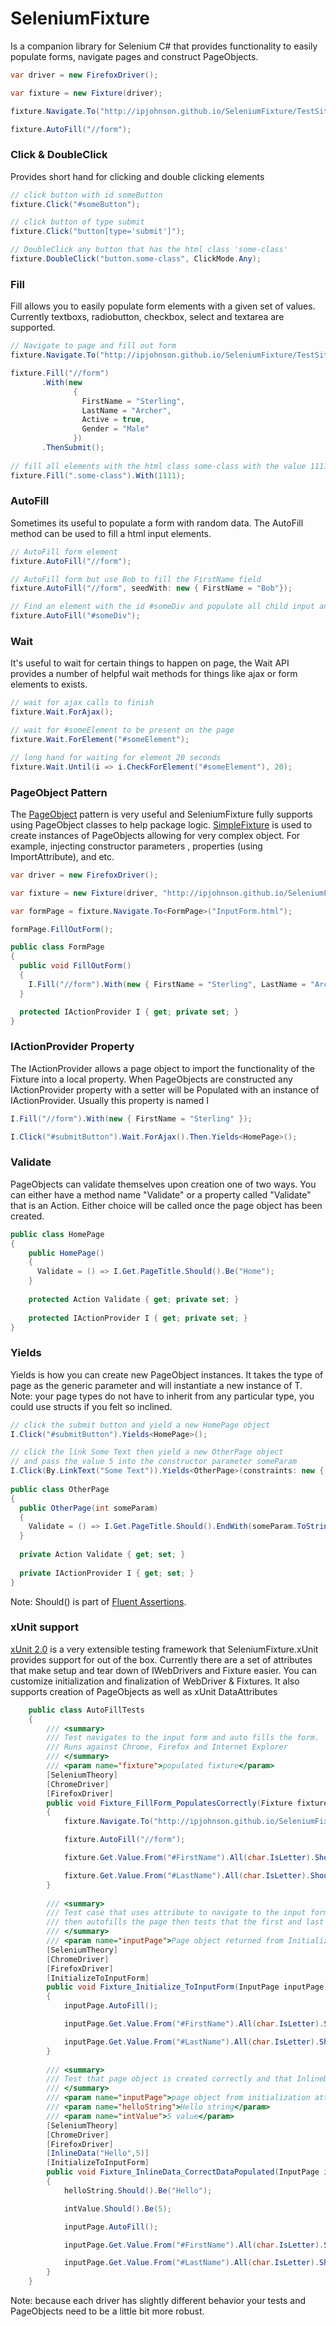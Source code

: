 SeleniumFixture
===============
Is a companion library for Selenium C# that provides functionality to easily populate forms, navigate pages and construct PageObjects.

```C#
var driver = new FirefoxDriver();

var fixture = new Fixture(driver);

fixture.Navigate.To("http://ipjohnson.github.io/SeleniumFixture/TestSite/InputForm.html");

fixture.AutoFill("//form");
```

### Click & DoubleClick
Provides short hand for clicking and double clicking elements

```C#
// click button with id someButton
fixture.Click("#someButton");

// click button of type submit
fixture.Click("button[type='submit']");

// DoubleClick any button that has the html class 'some-class'
fixture.DoubleClick("button.some-class", ClickMode.Any);
```

### Fill
Fill allows you to easily populate form elements with a given set of values. Currently textboxs, radiobutton, checkbox, select and textarea are supported.

```C#
// Navigate to page and fill out form
fixture.Navigate.To("http://ipjohnson.github.io/SeleniumFixture/TestSite/InputForm.html");

fixture.Fill("//form")
       .With(new 
              { 
                FirstName = "Sterling", 
                LastName = "Archer",
                Active = true,
                Gender = "Male"
              })
       .ThenSubmit();
       
// fill all elements with the html class some-class with the value 1111       
fixture.Fill(".some-class").With(1111);
```

### AutoFill
Sometimes its useful to populate a form with random data. The AutoFill method can be used to fill a html input elements.

```C#
// AutoFill form element
fixture.AutoFill("//form");

// AutoFill form but use Bob to fill the FirstName field
fixture.AutoFill("//form", seedWith: new { FirstName = "Bob"});

// Find an element with the id #someDiv and populate all child input and select elements
fixture.AutoFill("#someDiv");
```

### Wait
It's useful to wait for certain things to happen on page, the Wait API provides a number of helpful wait methods for things like ajax or form elements to exists.

```C#
// wait for ajax calls to finish
fixture.Wait.ForAjax();

// wait for #someElement to be present on the page
fixture.Wait.ForElement("#someElement");

// long hand for waiting for element 20 seconds
fixture.Wait.Until(i => i.CheckForElement("#someElement"), 20);
```

### PageObject Pattern
The [PageObject](http://martinfowler.com/bliki/PageObject.html) pattern is very useful and SeleniumFixture fully supports using PageObject classes to help package logic. [SimpleFixture](https://github.com/ipjohnson/SimpleFixture) is used to create instances of PageObjects allowing for very complex object. For example, injecting constructor parameters , properties (using ImportAttribute), and etc.

```C#
var driver = new FirefoxDriver();

var fixture = new Fixture(driver, "http://ipjohnson.github.io/SeleniumFixture/TestSite/");

var formPage = fixture.Navigate.To<FormPage>("InputForm.html");

formPage.FillOutForm();

public class FormPage
{
  public void FillOutForm()
  {
    I.Fill("//form").With(new { FirstName = "Sterling", LastName = "Archer" });
  }

  protected IActionProvider I { get; private set; }
}
```

### IActionProvider Property
The IActionProvider allows a page object to import the functionality of the Fixture into a local property. When PageObjects are constructed any IActionProvider property with a setter will be Populated with an instance of IActionProvider. Usually this property is named I

```C#
I.Fill("//form").With(new { FirstName = "Sterling" });

I.Click("#submitButton").Wait.ForAjax().Then.Yields<HomePage>();
```

### Validate 
PageObjects can validate themselves upon creation one of two ways. You can either have a method name "Validate" or a property called "Validate" that is an Action. Either choice will be called once the page object has been created.

```C#
public class HomePage
{
    public HomePage()
    {
      Validate = () => I.Get.PageTitle.Should().Be("Home");
    }
    
    protected Action Validate { get; private set; } 
    
    protected IActionProvider I { get; private set; }
}
```

### Yields
Yields is how you can create new PageObject instances. It takes the type of page as the generic parameter and will instantiate a new instance of T. Note: your page types do not have to inherit from any particular type, you could use structs if you felt so inclined.

```C#
// click the submit button and yield a new HomePage object 
I.Click("#submitButton").Yields<HomePage>();

// click the link Some Text then yield a new OtherPage object
// and pass the value 5 into the constructor parameter someParam
I.Click(By.LinkText("Some Text")).Yields<OtherPage>(constraints: new { someParam = 5 });
 
public class OtherPage
{
  public OtherPage(int someParam)
  {
    Validate = () => I.Get.PageTitle.Should().EndWith(someParam.ToString());
  }
  
  private Action Validate { get; set; }
  
  private IActionProvider I { get; set; }
}
```

Note: Should() is part of [Fluent Assertions](https://github.com/dennisdoomen/fluentassertions).

### xUnit support
[xUnit 2.0](https://github.com/xunit/xunit) is a very extensible testing framework that SeleniumFixture.xUnit provides support for out of the box. Currently there are a set of attributes that make setup and tear down of IWebDrivers and Fixture easier. You can customize initialization and finalization of WebDriver & Fixtures. It also supports creation of PageObjects as well as xUnit DataAttributes

```C#
    public class AutoFillTests
    {
        /// <summary>
        /// Test navigates to the input form and auto fills the form.
        /// Runs against Chrome, Firefox and Internet Explorer
        /// </summary>
        /// <param name="fixture">populated fixture</param>
        [SeleniumTheory]
        [ChromeDriver]
        [FirefoxDriver]
        public void Fixture_FillForm_PopulatesCorrectly(Fixture fixture)
        {
            fixture.Navigate.To("http://ipjohnson.github.io/SeleniumFixture/TestSite/InputForm.html");

            fixture.AutoFill("//form");

            fixture.Get.Value.From("#FirstName").All(char.IsLetter).Should().BeTrue();

            fixture.Get.Value.From("#LastName").All(char.IsLetter).Should().BeTrue();
        }
        
        /// <summary>
        /// Test case that uses attribute to navigate to the input form
        /// then autofills the page then tests that the first and last names are all letters
        /// </summary>
        /// <param name="inputPage">Page object returned from InitializeToInputForm</param>
        [SeleniumTheory]
        [ChromeDriver]
        [FirefoxDriver]
        [InitializeToInputForm]
        public void Fixture_Initialize_ToInputForm(InputPage inputPage)
        {
            inputPage.AutoFill();

            inputPage.Get.Value.From("#FirstName").All(char.IsLetter).Should().BeTrue();

            inputPage.Get.Value.From("#LastName").All(char.IsLetter).Should().BeTrue();
        }
        
        /// <summary>
        /// Test that page object is created correctly and that InlineData is correctly populated into variables
        /// </summary>
        /// <param name="inputPage">page object from initialization attribute</param>
        /// <param name="helloString">Hello string</param>
        /// <param name="intValue">5 value</param>
        [SeleniumTheory]
        [ChromeDriver]
        [FirefoxDriver]
        [InlineData("Hello",5)]
        [InitializeToInputForm]
        public void Fixture_InlineData_CorrectDataPopulated(InputPage inputPage, string helloString, int intValue)
        {
            helloString.Should().Be("Hello");

            intValue.Should().Be(5);

            inputPage.AutoFill();

            inputPage.Get.Value.From("#FirstName").All(char.IsLetter).Should().BeTrue();

            inputPage.Get.Value.From("#LastName").All(char.IsLetter).Should().BeTrue();
        }
    }
```

Note: because each driver has slightly different behavior your tests and PageObjects need to be a little bit more robust.

